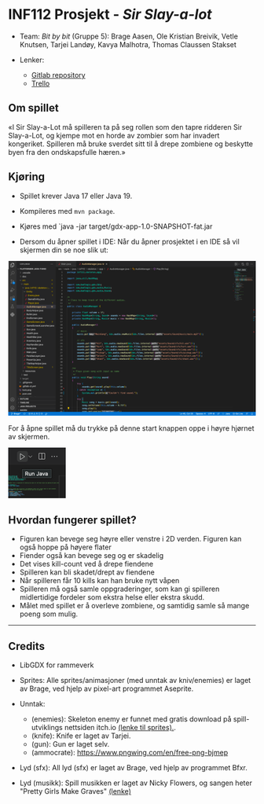 # INF112 Prosjekt - *Sir Slay-a-lot*


* Team: *Bit by bit* (Gruppe 5): Brage Aasen, Ole Kristian Breivik, Vetle Knutsen, Tarjei Landøy, Kavya Malhotra, Thomas Claussen Stakset

* Lenker:
  * [Gitlab repository](https://git.app.uib.no/bit-by-bit)
  * [Trello](https://trello.com/b/sPdGmGpN/bit-by-bit)

## Om spillet

«I Sir Slay-a-Lot  må spilleren ta på seg rollen som den tapre ridderen Sir Slay-a-Lot, og kjempe mot en horde av zombier som har invadert kongeriket. Spilleren må bruke sverdet sitt til å drepe zombiene og beskytte byen fra den ondskapsfulle hæren.»


## Kjøring

* Spillet krever Java 17 eller Java 19.
* Kompileres med `mvn package`.
* Kjøres med `java -jar target/gdx-app-1.0-SNAPSHOT-fat.jar


* Dersom du åpner spillet i IDE:
Når du åpner prosjektet i en IDE så vil skjermen din se noe slik ut:

<img src="/doc/Gitlab/screen.png" alt="Opening Screen" title="Opening Screen">

For å åpne spillet må du trykke på denne start knappen oppe i høyre hjørnet av skjermen.

<img src="/doc/Gitlab/runJava.png" alt="Opening Screen" title="Opening Screen">



## Hvordan fungerer spillet?

* Figuren kan bevege seg høyre eller venstre i 2D verden. Figuren kan også hoppe på høyere flater
* Fiender også kan bevege seg og er skadelig
* Det vises kill-count ved å drepe fiendene
* Spilleren kan bli skadet/drept av fiendene
* Når spilleren får 10 kills kan han bruke nytt våpen
* Spilleren må også samle oppgraderinger, som kan gi spilleren midlertidige fordeler som ekstra helse eller ekstra skudd.
* Målet med spillet er å overleve zombiene, og samtidig samle så mange poeng som mulig. 

---

## Credits

* LibGDX for rammeverk

* Sprites: Alle sprites/animasjoner (med unntak av kniv/enemies) er laget av Brage, ved hjelp av pixel-art programmet Aseprite.
* Unntak:
  * (enemies): Skeleton enemy er funnet med gratis download på spill-utviklings nettsiden itch.io [(lenke til sprites).](https://sanctumpixel.itch.io/sword-skeleton-pixel-art-character).
  * (knife): Knife er laget av Tarjei.
  * (gun): Gun er laget selv. <!-- av...? -->
  * (ammocrate): https://www.pngwing.com/en/free-png-bjmep

* Lyd (sfx): All lyd (sfx) er laget av Brage, ved hjelp av programmet Bfxr.
* Lyd (musikk): Spill musikken er laget av Nicky Flowers, og sangen heter "Pretty Girls Make Graves" [(lenke)](https://bandcamp.com/download?id=2952704477&ts=1681300815.144843886&tsig=1805ede82803919920cb635bf023338b&type=track)